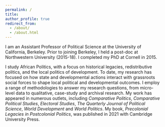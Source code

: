 ```yaml
---
permalink: /
title: 
author_profile: true
redirect_from: 
  - /about/
  - /about.html
---
```


I am an Assistant Professor of Political Science at the University of California, Berkeley. Prior to joining Berkeley, I held a post-doc at Northwestern University (2015-18). I completed my PhD at Cornell in 2015.

I study African Politics, with a focus on historical legacies, redistributive politics, and the local politics of development. To date, my research has focused on how state and developmental actions interact with grassroots social forces to shape local political and developmental outcomes. I employ a range of methodologies to answer my research questions, from micro-level data to qualitative, case-study and archival research. My work has appeared in numerous outlets, including _Comparative Politics_, _Comparative Political Studies_, _Electoral Studies_, _The Quarterly Journal of Political Science_, _World Development_ and _World Politics_.  My book, _Precolonial Legacies in Postcolonial Politics_, was published in 2021 with Cambridge University Press.
